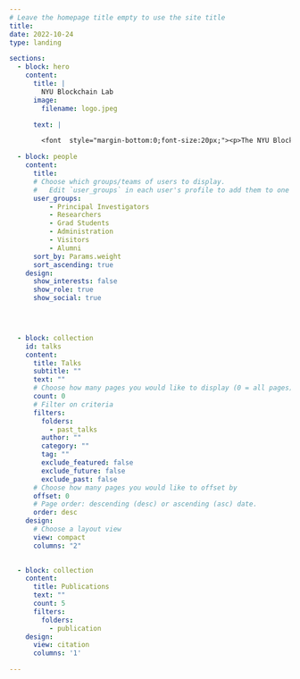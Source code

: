```yaml
---
# Leave the homepage title empty to use the site title
title:
date: 2022-10-24
type: landing

sections:
  - block: hero
    content:
      title: |
        NYU Blockchain Lab
      image:
        filename: logo.jpeg

      text: |

        <font  style="margin-bottom:0;font-size:20px;"><p>The NYU Blockchain Lab is a research lab committed to pushing our frontier of knowledge in the blockchain and Web 3.0 space. We research technology developments and economic forces that shape blockchain platforms to understand how blockchain technologies and Web 3.0 can bring transparency, inclusivity and democracy to the internet.</p> <p>We study a broad range of research topics such as the tensions between decentralization and centralization, the tradeoffs in Layer 2 scaling solutions, and decentralized autonomous organizations. Our theoretical perspectives include platform competition, platform governance, platform policy, game theory, and mechanism design.</p> <p> We regularly attend academic and practitioner's conferences. If you are interested in chatting, please feel free to reach out. We closely collaborate with related research groups across NYU, such as the faculty group <a href="https://cs.nyu.edu/crg/">NYU Cryptography group at Courant</a>, and students group such as the <a href="https://nyubnf.com/">NYU Blockchain & Fintech </a> and the Student Club (“Blockchain Lab”) organized by Ayesha Kiani.</p></font>

  - block: people
    content:
      title: 
      # Choose which groups/teams of users to display.
      #   Edit `user_groups` in each user's profile to add them to one or more of these groups.
      user_groups:
          - Principal Investigators
          - Researchers
          - Grad Students
          - Administration
          - Visitors
          - Alumni
      sort_by: Params.weight
      sort_ascending: true
    design:
      show_interests: false
      show_role: true
      show_social: true



  
  - block: collection
    id: talks
    content:
      title: Talks
      subtitle: ""
      text: ""
      # Choose how many pages you would like to display (0 = all pages)
      count: 0
      # Filter on criteria
      filters:
        folders:
          - past_talks
        author: ""
        category: ""
        tag: ""
        exclude_featured: false
        exclude_future: false
        exclude_past: false
      # Choose how many pages you would like to offset by
      offset: 0
      # Page order: descending (desc) or ascending (asc) date.
      order: desc
    design:
      # Choose a layout view
      view: compact
      columns: "2"

 
  - block: collection
    content:
      title: Publications
      text: ""
      count: 5
      filters:
        folders:
          - publication
    design:
      view: citation
      columns: '1'

---
```

